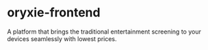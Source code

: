 # oryxie-frontend
A platform that brings the traditional entertainment screening to your devices seamlessly with lowest prices.
